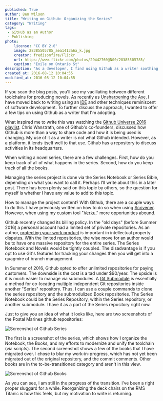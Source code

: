```yaml
---
published: True
author: Ben Wilson
title: "Writing on Github: Organizing the Series"
category: "Writing"
tags:
 - GitHub as an Author
 - Publishing
photo:
    license: "CC BY 2.0"
    image: 28385505785_aea1413a6a_k.jpg
    creator: fredisonfire/Flickr
    url: https://www.flickr.com/photos/29442760@N00/28385505785/
    caption: "Exile on Ontario St"
description: "As a developer, I find using Github as a writer soothing. Here are a few tips I've picked up."
created_at: 2016-08-12 10:04:55
modified_at: 2016-08-12 10:04:55
---
```


If you scan the blog posts, you'll see my vacillating between different toolchains for producing novels. As recently as [Unsharpening the Axe](/diary/unsharpening-the-axe/), I have moved back to writing using an [IDE](https://en.wikipedia.org/wiki/Integrated_development_environment) and other techniques reminiscent of software development. To further discuss the approach, I wanted to offer a few tips on using Github as a writer that I'm adopting.

<!-- more -->

What inspired me to write this was watching the [Github Universe 2016 playlist](https://www.youtube.com/playlist?list=PL0lo9MOBetEEUkazoHeLK7eVW-b2lyLwA). Chris Wanstrath, one of Github's co-founders, discussed how Github is more than a way to share code and how it is being used is changing. My use of it as a writer is not what Github intended. However, as a platform, it lends itself well to that use. Github has a repository to discuss activities in its headquarters.

When writing a novel series, there are a few challenges. First, how do you keep track of all of what happens in the series. Second, how do you keep track of all the books.

Managing the series project is done via the Series Notebook or Series Bible, depending on what you want to call it. Perhaps I'll write about this in a later post. There has been plenty said on this topic by others, so the question for myself is whether I have any value to add to this topic.

How to manage the project content? With Github, there are a couple ways to do this. I have previously written on how to do so when using [Scrivener](/technology/automating-scrivener-github-commit/). However, when using my custom tool "[Verku](/diary/unsharpening-the-axe/)," more opportunities abound.

Github recently changed its billing policy. In the "old days" (before Summer 2016) a personal account had a limited set of private repositories. As an author, [protecting your work product](/writing/copyright-work-product/) is important in intellectual property disputes. With the limited repositories, the wise move for an author would be to have one massive repository for the entire series. The Series Notebook and Novels would be tightly coupled. The disadvantage is if you opt to use Git's features for tracking your changes then you will get into a quagmire of branch management.

In Summer of 2016, Github opted to offer unlimited repositories for paying customers. The downside is the cost is a tad under $90/year. The upside is it is much easier to manage via submodules. A [Git Submodule](https://git-scm.com/docs/git-submodule) is essentially a method for co-locating multiple independent Git repositories inside another "Series" repository. Thus, I can use a couple commands to clone the series repository and the submodulized Book repositories. The Series Notebook could be the Series Repository, within the Series repository, or another submodule. I have it as a part of the Series repository right now.

Just to give you an idea of what it looks like, here are two screenshots of the Postal Marines github repositories:

![Screenshot of Github Series](https://dausha.s3.amazonaws.com/images/screenshot-github-series.png)

The first is a screenshot of the series, which shows how I organize the Notebook, the Books, and my efforts to modernize and unify the toolchain (via scripts). The second screenshot shows a few of the books that I have migrated over. I chose to blur my work-in-progress, which has not yet been migrated out of the original repository, and the commit comments. Other books are in the to-be-transitioned category and aren't in this view.

![Screenshot of Github Books](https://dausha.s3.amazonaws.com/images/screenshot-github-books.png)

As you can see, I am still in the progress of the transition. I've been a right proper sluggard for a while. Reorganizing the deck chairs on the RMS Titanic is how this feels, but my motivation to write is returning.
